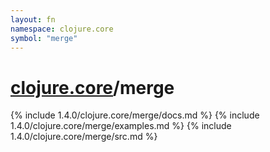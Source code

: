 ```yaml
---
layout: fn
namespace: clojure.core
symbol: "merge"
---
```


# [clojure.core](../)/merge

{% include 1.4.0/clojure.core/merge/docs.md %}
{% include 1.4.0/clojure.core/merge/examples.md %}
{% include 1.4.0/clojure.core/merge/src.md %}

